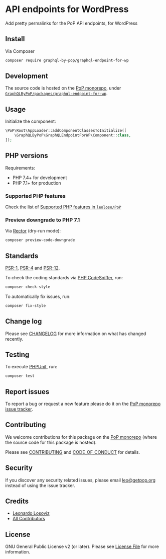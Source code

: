 # API endpoints for WordPress

<!--
[![Build Status][ico-travis]][link-travis]
[![Quality Score][ico-code-quality]][link-code-quality]
[![Software License][ico-license]](LICENSE.md)
[![Latest Version on Packagist][ico-version]][link-packagist]
[![Coverage Status][ico-scrutinizer]][link-scrutinizer]
[![Total Downloads][ico-downloads]][link-downloads]
-->

Add pretty permalinks for the PoP API endpoints, for WordPress

## Install

Via Composer

``` bash
composer require graphql-by-pop/graphql-endpoint-for-wp
```

## Development

The source code is hosted on the [PoP monorepo](https://github.com/leoloso/PoP), under [`GraphQLByPoP/packages/graphql-endpoint-for-wp`](https://github.com/leoloso/PoP/tree/master/layers/GraphQLByPoP/packages/graphql-endpoint-for-wp).

## Usage

Initialize the component:

``` php
\PoP\Root\AppLoader::addComponentClassesToInitialize([
    \GraphQLByPoP\GraphQLEndpointForWP\Component::class,
]);
```

## PHP versions

Requirements:

- PHP 7.4+ for development
- PHP 7.1+ for production

### Supported PHP features

Check the list of [Supported PHP features in `leoloso/PoP`](https://github.com/leoloso/PoP/#supported-php-features)

### Preview downgrade to PHP 7.1

Via [Rector](https://github.com/rectorphp/rector) (dry-run mode):

```bash
composer preview-code-downgrade
```

## Standards

[PSR-1](https://www.php-fig.org/psr/psr-1), [PSR-4](https://www.php-fig.org/psr/psr-4) and [PSR-12](https://www.php-fig.org/psr/psr-12).

To check the coding standards via [PHP CodeSniffer](https://github.com/squizlabs/PHP_CodeSniffer), run:

``` bash
composer check-style
```

To automatically fix issues, run:

``` bash
composer fix-style
```

## Change log

Please see [CHANGELOG](CHANGELOG.md) for more information on what has changed recently.

## Testing

To execute [PHPUnit](https://phpunit.de/), run:

``` bash
composer test
```

## Report issues

To report a bug or request a new feature please do it on the [PoP monorepo issue tracker](https://github.com/leoloso/PoP/issues).

## Contributing

We welcome contributions for this package on the [PoP monorepo](https://github.com/leoloso/PoP) (where the source code for this package is hosted).

Please see [CONTRIBUTING](CONTRIBUTING.md) and [CODE_OF_CONDUCT](CODE_OF_CONDUCT.md) for details.

## Security

If you discover any security related issues, please email leo@getpop.org instead of using the issue tracker.

## Credits

- [Leonardo Losoviz][link-author]
- [All Contributors][link-contributors]

## License

GNU General Public License v2 (or later). Please see [License File](LICENSE.md) for more information.

[ico-version]: https://img.shields.io/packagist/v/graphql-by-pop/graphql-endpoint-for-wp.svg?style=flat-square
[ico-license]: https://img.shields.io/badge/license-GPLv2-brightgreen.svg?style=flat-square
[ico-travis]: https://img.shields.io/travis/graphql-by-pop/graphql-endpoint-for-wp/master.svg?style=flat-square
[ico-scrutinizer]: https://img.shields.io/scrutinizer/coverage/g/graphql-by-pop/graphql-endpoint-for-wp.svg?style=flat-square
[ico-code-quality]: https://img.shields.io/scrutinizer/g/graphql-by-pop/graphql-endpoint-for-wp.svg?style=flat-square
[ico-downloads]: https://img.shields.io/packagist/dt/graphql-by-pop/graphql-endpoint-for-wp.svg?style=flat-square

[link-packagist]: https://packagist.org/packages/graphql-by-pop/graphql-endpoint-for-wp
[link-travis]: https://travis-ci.org/graphql-by-pop/graphql-endpoint-for-wp
[link-scrutinizer]: https://scrutinizer-ci.com/g/graphql-by-pop/graphql-endpoint-for-wp/code-structure
[link-code-quality]: https://scrutinizer-ci.com/g/graphql-by-pop/graphql-endpoint-for-wp
[link-downloads]: https://packagist.org/packages/graphql-by-pop/graphql-endpoint-for-wp
[link-author]: https://github.com/getpop
[link-contributors]: ../../../../../../contributors
